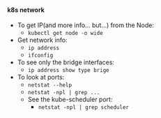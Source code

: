 #### k8s network

- To get IP(and more info... but...) from the Node:
  - `kubectl get node -o wide`
- Get network info:
  - `ip address`
  - `ifconfig`
- To see only the bridge interfaces:
  - `ip address show type brige`
- To look at ports:
  - `netstat --help`
  - `netstat -npl | grep ...`
  - See the kube-scheduler port:
    - `netstat -npl | grep scheduler`
